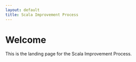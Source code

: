 ```yaml
---
layout: default
title: Scala Improvement Process
---
```



# Welcome #

This is the landing page for the Scala Improvement Process.


